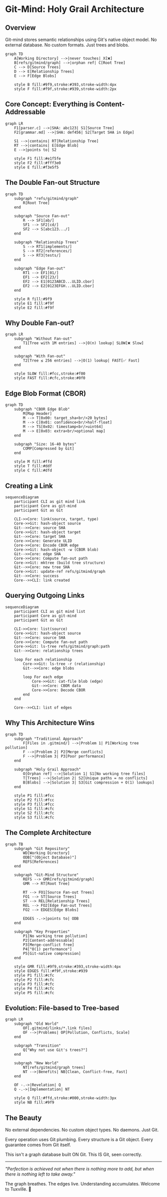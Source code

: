 # Git-Mind: Holy Grail Architecture

## Overview

Git-mind stores semantic relationships using Git's native object model. No external database. No custom formats. Just trees and blobs.

```mermaid
graph TD
    A[Working Directory] -->|never touches| X[❌]
    B[refs/gitmind/graph] -->|orphan ref| C[Root Tree]
    C --> D[Source Trees]
    D --> E[Relationship Trees]
    E --> F[Edge Blobs]
    
    style B fill:#9f9,stroke:#393,stroke-width:4px
    style F fill:#f9f,stroke:#939,stroke-width:2px
```

## Core Concept: Everything is Content-Addressable

```mermaid
graph LR
    F1[parser.c] -->|SHA: abc123| S1[Source Tree]
    F2[grammar.md] -->|SHA: def456| S2[Target SHA in Edge]
    
    S1 -->|contains| RT[Relationship Tree]
    RT -->|contains| E[Edge Blob]
    E -->|points to| S2
    
    style F1 fill:#e1f5fe
    style F2 fill:#fff3e0
    style E fill:#f3e5f5
```

## The Double Fan-out Structure

```mermaid
graph TD
    subgraph "refs/gitmind/graph"
        R[Root Tree]
    end
    
    subgraph "Source Fan-out"
        R --> SF1[ab/]
        SF1 --> SF2[cd/]
        SF2 --> S[abc123.../]
    end
    
    subgraph "Relationship Trees"
        S --> RT1[implements/]
        S --> RT2[references/]
        S --> RT3[tests/]
    end
    
    subgraph "Edge Fan-out"
        RT1 --> EF1[01/]
        EF1 --> EF2[23/]
        EF2 --> E1[0123ABCD...ULID.cbor]
        EF2 --> E2[0123EFGH...ULID.cbor]
    end
    
    style R fill:#9f9
    style E1 fill:#f9f
    style E2 fill:#f9f
```

## Why Double Fan-out?

```mermaid
graph LR
    subgraph "Without Fan-out"
        T1[Tree with 1M entries] -->|O(n) lookup| SLOW[❌ Slow]
    end
    
    subgraph "With Fan-out"
        T2[Tree ≤ 256 entries] -->|O(1) lookup| FAST[✅ Fast]
    end
    
    style SLOW fill:#fcc,stroke:#f00
    style FAST fill:#cfc,stroke:#0f0
```

## Edge Blob Format (CBOR)

```mermaid
graph TD
    subgraph "CBOR Edge Blob"
        M[Map Header]
        M --> T[0x00: target_sha<br/>20 bytes]
        M --> C[0x01: confidence<br/>half-float]
        M --> TS[0x02: timestamp<br/>uint64]
        M --> E[0x03: extra<br/>optional map]
    end
    
    subgraph "Size: 16-40 bytes"
        COMP[Compressed by Git]
    end
    
    style M fill:#ffd
    style T fill:#ddf
    style C fill:#dfd
```

## Creating a Link

```mermaid
sequenceDiagram
    participant CLI as git mind link
    participant Core as git-mind
    participant Git as Git
    
    CLI->>Core: link(source, target, type)
    Core->>Git: hash-object source
    Git-->>Core: source SHA
    Core->>Git: hash-object target
    Git-->>Core: target SHA
    Core->>Core: Generate ULID
    Core->>Core: Encode CBOR edge
    Core->>Git: hash-object -w (CBOR blob)
    Git-->>Core: edge SHA
    Core->>Core: Compute fan-out path
    Core->>Git: mktree (build tree structure)
    Git-->>Core: new tree SHA
    Core->>Git: update-ref refs/gitmind/graph
    Git-->>Core: success
    Core-->>CLI: link created
```

## Querying Outgoing Links

```mermaid
sequenceDiagram
    participant CLI as git mind list
    participant Core as git-mind
    participant Git as Git
    
    CLI->>Core: list(source)
    Core->>Git: hash-object source
    Git-->>Core: source SHA
    Core->>Core: Compute fan-out path
    Core->>Git: ls-tree refs/gitmind/graph:path
    Git-->>Core: relationship trees
    
    loop For each relationship
        Core->>Git: ls-tree -r (relationship)
        Git-->>Core: edge blobs
        
        loop For each edge
            Core->>Git: cat-file blob (edge)
            Git-->>Core: CBOR data
            Core->>Core: Decode CBOR
        end
    end
    
    Core-->>CLI: list of edges
```

## Why This Architecture Wins

```mermaid
graph TD
    subgraph "Traditional Approach"
        F[Files in .gitmind/] -->|Problem 1| P1[Working tree pollution]
        F -->|Problem 2| P2[Merge conflicts]
        F -->|Problem 3| P3[Poor performance]
    end
    
    subgraph "Holy Grail Approach"
        O[Orphan ref] -->|Solution 1| S1[No working tree files]
        T[Trees] -->|Solution 2| S2[Unique paths = no conflicts]
        B[Blobs] -->|Solution 3| S3[Git compression + O(1) lookups]
    end
    
    style P1 fill:#fcc
    style P2 fill:#fcc
    style P3 fill:#fcc
    style S1 fill:#cfc
    style S2 fill:#cfc
    style S3 fill:#cfc
```

## The Complete Architecture

```mermaid
graph TB
    subgraph "Git Repository"
        WD[Working Directory]
        ODB["(Object Database)"]
        REFS[References]
    end
    
    subgraph "Git-Mind Structure"
        REFS --> GMR[refs/gitmind/graph]
        GMR --> RT[Root Tree]
        
        RT --> FO1[Source Fan-out Trees]
        FO1 --> ST[Source Trees]
        ST --> REL[Relationship Trees]
        REL --> FO2[Edge Fan-out Trees]
        FO2 --> EDGES[Edge Blobs]
        
        EDGES -.->|points to| ODB
    end
    
    subgraph "Key Properties"
        P1[No working tree pollution]
        P2[Content-addressable]
        P3[Merge-conflict free]
        P4["O(1) performance"]
        P5[Git-native compression]
    end
    
    style GMR fill:#9f9,stroke:#393,stroke-width:4px
    style EDGES fill:#f9f,stroke:#939
    style P1 fill:#cfc
    style P2 fill:#cfc
    style P3 fill:#cfc
    style P4 fill:#cfc
    style P5 fill:#cfc
```

## Evolution: File-based to Tree-based

```mermaid
graph LR
    subgraph "Old World"
        OF[.gitmind/links/*.link files]
        OF -->|Problems| OP[Pollution, Conflicts, Scale]
    end
    
    subgraph "Transition"
        Q["Why not use Git's trees?"]
    end
    
    subgraph "New World"
        NT[refs/gitmind/graph trees]
        NT -->|Benefits| NB[Clean, Conflict-free, Fast]
    end
    
    OF -.->|Revelation| Q
    Q -.->|Implementation| NT
    
    style Q fill:#ffd,stroke:#000,stroke-width:3px
    style NB fill:#9f9
```

## The Beauty

No external dependencies. No custom object types. No daemons. Just Git.

Every operation uses Git plumbing. Every structure is a Git object. Every guarantee comes from Git itself.

This isn't a graph database built ON Git. This IS Git, seen correctly.

---

*"Perfection is achieved not when there is nothing more to add, but when there is nothing left to take away."*

The graph breathes. The edges live. Understanding accumulates. Welcome to Tuxville. 🐧